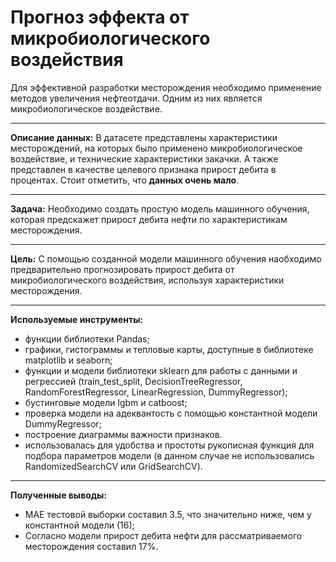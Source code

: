# Прогноз эффекта от микробиологического воздействия
Для эффективной разработки месторождения необходимо применение методов увеличения нефтеотдачи. Одним из них является микробиологическое воздействие.
________

**Описание данных:** В датасете представлены характеристики месторождений, на которых было применено микробиологическое воздействие, и технические характеристики закачки. 
А также представлен в качестве целевого признака прирост дебита в процентах. Стоит отметить, что **данных очень мало**. 
________

**Задача:** Необходимо создать простую модель машинного обучения, которая предскажет прирост дебита нефти по характеристикам месторождения. 
________

**Цель:** С помощью созданной модели машинного обучения наобходимо предварительно прогнозировать прирост дебита от микробиологического воздействия, используя характеристики месторождения. 
________

**Используемые инструменты:**
* функции библиотеки Pandas;
* графики, гистограммы и тепловые карты, доступные в библиотеке matplotlib и seaborn;
* функции и модели библиотеки sklearn для работы с данными и регрессией (train_test_split, DecisionTreeRegressor, RandomForestRegressor, LinearRegression, DummyRegressor);
* бустинговые модели lgbm и catboost;
* проверка модели на адеквантость с помощью константной модели DummyRegressor;
* построение диаграммы важности признаков.
* использовалась для удобства и простоты рукописная функция для подбора параметров модели (в данном случае не использовались RandomizedSearchCV или GridSearchCV).  
________

**Полученные выводы:**
* MAE тестовой выборки составил 3.5, что значительно ниже, чем у константной модели (16);
* Согласно модели прирост дебита нефти для рассматриваемого месторождения составил 17%.
